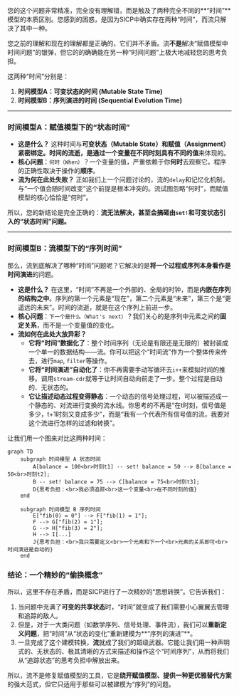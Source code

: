 您的这个问题非常精准，完全没有理解错，而是触及了两种完全不同的\*\*“时间”\*\*模型的本质区别。您感到的困惑，是因为SICP中确实存在两种“时间”，而流只解决了其中一种。

您之前的理解和现在的理解都是正确的，它们并不矛盾。流**不是**解决“赋值模型中时间问题”的银弹，但它的的确确能在另一种“时间问题”上极大地减轻您的思考负担。

这两种“时间”分别是：

1.  **时间模型A：可变状态的时间 (Mutable State Time)**
2.  **时间模型B：序列演进的时间 (Sequential Evolution Time)**

-----

### 时间模型A：赋值模型下的“状态时间”

  * **这是什么？** 这种时间与**可变状态（Mutable State）和赋值（Assignment）紧密绑定。时间的流逝，是通过一个变量在不同时刻具有不同的值**来体现的。
  * **核心问题**：`何时（When）`？一个变量的值，严重依赖于你**何时**去观察它。程序的正确性取决于操作的**顺序**。
  * **流为何在此处失败？** 正如我们上一个问题讨论的，流的`delay`和记忆化机制，与“一个值会随时间改变”这个前提是根本冲突的。流试图忽略“何时”，而赋值模型的核心恰恰是“何时”。

所以，您的新结论是完全正确的：**流无法解决，甚至会搞砸由`set!`和可变状态引入的“状态时间”问题。**

-----

### 时间模型B：流模型下的“序列时间”

那么，流到底解决了哪种“时间”问题呢？它解决的是**将一个过程或序列本身看作是时间演进**的问题。

  * **这是什么？** 在这里，“时间”不再是一个外部的、全局的时钟，而是**内嵌在序列的结构之中**。序列的第一个元素是“现在”，第二个元素是“未来”，第三个是“更遥远的未来”。时间的流逝，就是在这个序列上前进一步。
  * **核心问题**：`下一个是什么（What's next）`？我们关心的是序列中元素之间的**固定关系**，而不是一个变量值的变化。
  * **流如何在此处大放异彩？**
      * **它将“时间”数据化了**：整个时间序列（无论是有限还是无限的）被封装成一个单一的数据结构——流。你可以把这个“时间流”作为一个整体传来传去，进行`map`, `filter`等操作。
      * **它将“时间演进”自动化了**：你不再需要手动写循环去`i++`来模拟时间的推移。调用`stream-cdr`就等于让时间自动向前走了一步。整个过程是自动的、无状态的。
      * **它让描述动态过程变得静态**：一个动态的信号处理过程，可以被描述成一个静态的、对流进行变换的流水线。你思考的不再是“在t时刻，信号值是多少，t+1时刻又变成多少”，而是“我有一个代表所有信号值的流，我要对这个流进行怎样的过滤和转换”。

让我们用一个图来对比这两种时间：

```mermaid
graph TD
    subgraph 时间模型 A 状态时间
        A[balance = 100<br>时刻t1] -- set! balance = 50 --> B[balance = 50<br>时刻t2];
        B -- set! balance = 75 --> C[balance = 75<br>时刻t3];
        D{思考负担：<br>我必须追踪<br>这一个变量<br>在不同时刻的值}
    end

    subgraph 时间模型 B 序列时间
        E["fib(0) = 0"] --> F["fib(1) = 1"];
        F --> G["fib(2) = 1"];
        G --> H["fib(3) = 2"];
        H --> I[...]
        J{思考负担：<br>我只需要定义<br>一个元素和下一个<br>元素的关系即可<br>时间演进是自动的}
    end
```

### 结论：一个精妙的“偷换概念”

所以，这里不存在矛盾，而是SICP进行了一次精妙的“思想转换”。它告诉我们：

1.  当问题中充满了**可变的共享状态**时，“时间”就变成了我们需要小心翼翼去管理和追踪的敌人。
2.  但是，对于一大类问题（如数学序列、信号处理、事件流），我们可以**重新定义问题**，把“时间”从“状态的变化”重新建模为\*\*“序列的演进”\*\*。
3.  一旦完成了这个建模转换，**流**就成了我们的超级武器。它能让我们用一种声明式的、无状态的、极其清晰的方式来描述和操作这个“时间序列”，从而将我们从“追踪状态”的思考负担中解放出来。

所以，流不是修复赋值模型的工具，它是**绕开赋值模型、提供一种更优雅替代方案**的强大范式，但它只适用于那些可以被建模为“序列”的问题。